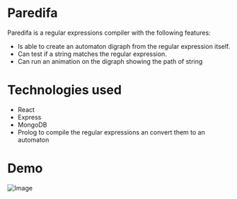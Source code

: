 # Paredifa
Paredifa is a regular expressions compiler with the following features:

 * Is able to create an automaton digraph from the regular expression itself.
 * Can test if a string matches the regular expression.
 * Can run an animation on the digraph showing the path of string

# Technologies used

* React
* Express
* MongoDB
* Prolog to compile the regular expressions an convert them to an automaton

# Demo

![Image](https://github.com/floresjdfr/Paredifa/blob/main/Paredifa%20demo.gif|width=400px)